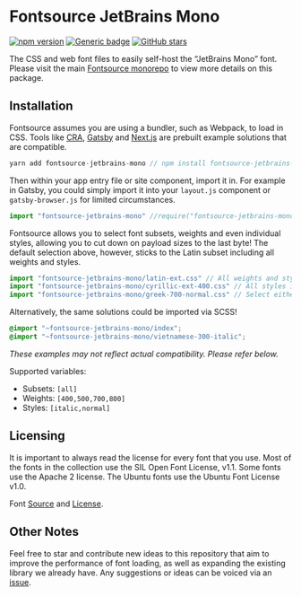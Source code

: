 # Fontsource JetBrains Mono

[![npm version](https://badge.fury.io/js/fontsource-jetbrains-mono.svg)](https://github.com/DecliningLotus/fontsource) [![Generic badge](https://img.shields.io/badge/fontsource-passing-brightgreen)](https://github.com/DecliningLotus/fontsource) [![GitHub stars](https://img.shields.io/github/stars/DecliningLotus/fontsource.svg?style=social&label=Star&maxAge=2592000)](https://GitHub.com/DecliningLotus/fontsource/stargazers/)

The CSS and web font files to easily self-host the “JetBrains Mono” font. Please visit the main [Fontsource monorepo](https://github.com/DecliningLotus/fontsource) to view more details on this package.

## Installation

Fontsource assumes you are using a bundler, such as Webpack, to load in CSS. Tools like [CRA](https://create-react-app.dev/), [Gatsby](https://www.gatsbyjs.org/) and [Next.js](https://nextjs.org/) are prebuilt example solutions that are compatible.

```javascript
yarn add fontsource-jetbrains-mono // npm install fontsource-jetbrains-mono
```

Then within your app entry file or site component, import it in. For example in Gatsby, you could simply import it into your `layout.js` component or `gatsby-browser.js` for limited circumstances.

```javascript
import "fontsource-jetbrains-mono" //require("fontsource-jetbrains-mono")
```

Fontsource allows you to select font subsets, weights and even individual styles, allowing you to cut down on payload sizes to the last byte! The default selection above, however, sticks to the Latin subset including all weights and styles.

```javascript
import "fontsource-jetbrains-mono/latin-ext.css" // All weights and styles included.
import "fontsource-jetbrains-mono/cyrillic-ext-400.css" // All styles included.
import "fontsource-jetbrains-mono/greek-700-normal.css" // Select either normal or italic.
```

Alternatively, the same solutions could be imported via SCSS!

```scss
@import "~fontsource-jetbrains-mono/index";
@import "~fontsource-jetbrains-mono/vietnamese-300-italic";
```

_These examples may not reflect actual compatibility. Please refer below._

Supported variables:

- Subsets: `[all]`
- Weights: `[400,500,700,800]`
- Styles: `[italic,normal]`

## Licensing

It is important to always read the license for every font that you use.
Most of the fonts in the collection use the SIL Open Font License, v1.1. Some fonts use the Apache 2 license. The Ubuntu fonts use the Ubuntu Font License v1.0.

Font [Source](https://www.jetbrains.com/lp/mono/) and [License](https://www.jetbrains.com/lp/mono/#license).

## Other Notes

Feel free to star and contribute new ideas to this repository that aim to improve the performance of font loading, as well as expanding the existing library we already have. Any suggestions or ideas can be voiced via an [issue](https://github.com/DecliningLotus/fontsource/issues).

